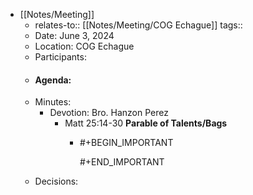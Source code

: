 - [[Notes/Meeting]]
	- relates-to:: [[Notes/Meeting/COG Echague]] 
	  tags::
	- Date: June 3, 2024
	- Location: COG Echague
	- Participants:
	- #### Agenda:
	- Minutes:
		- Devotion: Bro. Hanzon Perez
			- Matt 25:14-30 **Parable of Talents/Bags**
				- #+BEGIN_IMPORTANT
				  
				  #+END_IMPORTANT
	- Decisions: